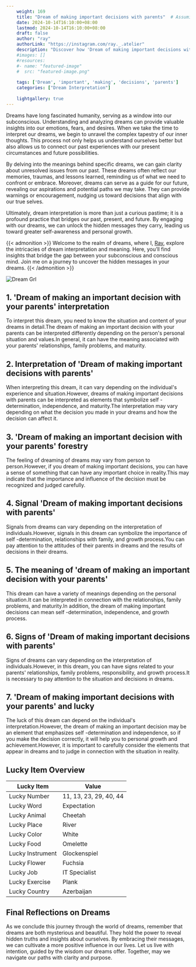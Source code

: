 ```yaml
---
    weight: 169
    title: "Dream of making important decisions with parents"  # Assuming 'title' column exists
    date: 2024-10-14T16:10:00+08:00
    lastmod: 2024-10-14T16:10:00+08:00
    draft: false
    author: "ray"
    authorLink: "https://instagram.com/ray._.atelier"
    description: "Discover how 'Dream of making important decisions with parents' can interpret your future and uncover its significant meanings in your life."
    #images: []
    #resources:
    #- name: "featured-image"
    #  src: "featured-image.png"
    
    tags: ['Dream', 'important', 'making', 'decisions', 'parents']
    categories: ["Dream Interpretation"]
    
    lightgallery: true
---
```

    
Dreams have long fascinated humanity, serving as a window into our subconscious. Understanding and analyzing dreams can provide valuable insights into our emotions, fears, and desires. When we take the time to interpret our dreams, we begin to unravel the complex tapestry of our inner thoughts. This process not only helps us understand ourselves better but also allows us to connect our past experiences with our present circumstances and future possibilities.

By delving into the meanings behind specific dreams, we can gain clarity about unresolved issues from our past. These dreams often reflect our memories, traumas, and lessons learned, reminding us of what we need to confront or embrace. Moreover, dreams can serve as a guide for our future, revealing our aspirations and potential paths we may take. They can provide warnings or encouragement, nudging us toward decisions that align with our true selves.

Ultimately, dream interpretation is more than just a curious pastime; it is a profound practice that bridges our past, present, and future. By engaging with our dreams, we can unlock the hidden messages they carry, leading us toward greater self-awareness and personal growth.

{{< admonition >}}
Welcome to the realm of dreams, where I, [Ray](https://instagram.com/ray._.atelier), explore the intricacies of dream interpretation and meaning. Here, you’ll find insights that bridge the gap between your subconscious and conscious mind. Join me on a journey to uncover the hidden messages in your dreams.
{{< /admonition >}}

![Dream Grl](https://cdn.pixabay.com/photo/2017/11/02/03/35/gothic-2910057_1280.jpg "Dream Grl")

## 1. 'Dream of making an important decision with your parents' interpretation
To interpret this dream, you need to know the situation and content of your dreams in detail.The dream of making an important decision with your parents can be interpreted differently depending on the person's personal situation and values.In general, it can have the meaning associated with your parents' relationships, family problems, and maturity.

## 2. Interpretation of 'Dream of making important decisions with parents'
When interpreting this dream, it can vary depending on the individual's experience and situation.However, dreams of making important decisions with parents can be interpreted as elements that symbolize self -determination, independence, and maturity.The interpretation may vary depending on what the decision you made in your dreams and how the decision can affect it.

## 3. 'Dream of making an important decision with your parents' forestry
The feeling of dreaming of dreams may vary from person to person.However, if you dream of making important decisions, you can have a sense of something that can have any important choice in reality.This may indicate that the importance and influence of the decision must be recognized and judged carefully.

## 4. Signal 'Dream of making important decisions with parents'
Signals from dreams can vary depending on the interpretation of individuals.However, signals in this dream can symbolize the importance of self -determination, relationships with family, and growth process.You can pay attention to the attitudes of their parents in dreams and the results of decisions in their dreams.

## 5. The meaning of 'dream of making an important decision with your parents'
This dream can have a variety of meanings depending on the personal situation.It can be interpreted in connection with the relationships, family problems, and maturity.In addition, the dream of making important decisions can mean self -determination, independence, and growth process.

## 6. Signs of 'Dream of making important decisions with parents'
Signs of dreams can vary depending on the interpretation of individuals.However, in this dream, you can have signs related to your parents' relationships, family problems, responsibility, and growth process.It is necessary to pay attention to the situation and decisions in dreams.

## 7. 'Dream of making important decisions with your parents' and lucky
The luck of this dream can depend on the individual's interpretation.However, the dream of making an important decision may be an element that emphasizes self -determination and independence, so if you make the decision correctly, it will help you to personal growth and achievement.However, it is important to carefully consider the elements that appear in dreams and to judge in connection with the situation in reality.

## Lucky Item Overview
| Lucky Item          | Value              |
|---------------|--------------------|
| Lucky Number        | 11, 13, 23, 29, 40, 44  |
| Lucky Word          | Expectation |
| Lucky Animal        | Cheetah |
| Lucky Place         | River     |
| Lucky Color         | White     |
| Lucky Food          | Omelette      |
| Lucky Instrument    | Glockenspiel |
| Lucky Flower        | Fuchsia    |
| Lucky Job           | IT Specialist       |
| Lucky Exercise      | Plank  |
| Lucky Country       | Azerbaijan    |


##  Final Reflections on Dreams

As we conclude this journey through the world of dreams, remember that dreams are both mysterious and beautiful. They hold the power to reveal hidden truths and insights about ourselves. By embracing their messages, we can cultivate a more positive influence in our lives. Let us live with intention, guided by the wisdom our dreams offer. Together, may we navigate our paths with clarity and purpose.
